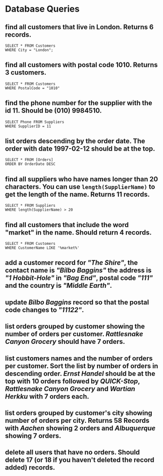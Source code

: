 # Database Queries

## find all customers that live in London. Returns 6 records.
    SELECT * FROM Customers
    WHERE City = "London";

## find all customers with postal code 1010. Returns 3 customers.
    SELECT * FROM Customers
    WHERE PostalCode = "1010"

## find the phone number for the supplier with the id 11. Should be (010) 9984510.
    SELECT Phone FROM Suppliers
    WHERE SupplierID = 11

## list orders descending by the order date. The order with date 1997-02-12 should be at the top.
    SELECT * FROM [Orders] 
    ORDER BY OrderDate DESC

## find all suppliers who have names longer than 20 characters. You can use `length(SupplierName)` to get the length of the name. Returns 11 records.
    SELECT * FROM Suppliers
    WHERE length(SupplierName) > 20

## find all customers that include the word "market" in the name. Should return 4 records.
    SELECT * FROM Customers
    WHERE CustomerName LIKE '%market%'

## add a customer record for _"The Shire"_, the contact name is _"Bilbo Baggins"_ the address is _"1 Hobbit-Hole"_ in _"Bag End"_, postal code _"111"_ and the country is _"Middle Earth"_.

## update _Bilbo Baggins_ record so that the postal code changes to _"11122"_.

## list orders grouped by customer showing the number of orders per customer. _Rattlesnake Canyon Grocery_ should have 7 orders.

## list customers names and the number of orders per customer. Sort the list by number of orders in descending order. _Ernst Handel_ should be at the top with 10 orders followed by _QUICK-Stop_, _Rattlesnake Canyon Grocery_ and _Wartian Herkku_ with 7 orders each.

## list orders grouped by customer's city showing number of orders per city. Returns 58 Records with _Aachen_ showing 2 orders and _Albuquerque_ showing 7 orders.

## delete all users that have no orders. Should delete 17 (or 18 if you haven't deleted the record added) records.
